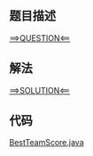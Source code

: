 ## 题目描述

[==>QUESTION<==](https://leetcode.cn/problems/best-team-with-no-conflicts/description/)

## 解法

[==>SOLUTION<==](https://leetcode.cn/problems/best-team-with-no-conflicts/solutions/2182351/wu-mao-dun-de-zui-jia-qiu-dui-by-leetcod-2lxf/)

## 代码

[BestTeamScore.java](https://github.com/Marshal7cc/leetcode-java/blob/master/src/dp/BestTeamScore.java)

